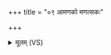 +++
title = "०९ आमणको मणत्सकः"

+++
<details><summary>मूलम् (VS)</summary>

आम॑णको॒ मण॑त्सकः ॥
</details>